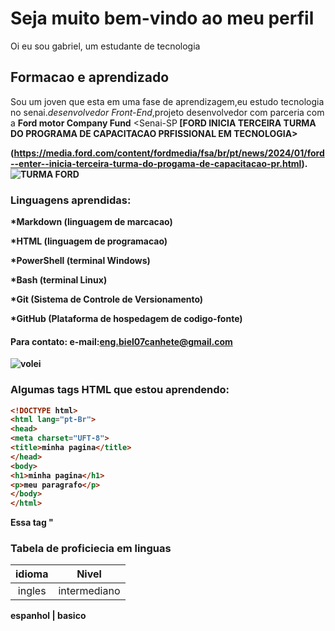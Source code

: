 # Seja muito bem-vindo ao meu perfil 
<p aling="justify"> Oi eu sou gabriel, um estudante de tecnologia 
 
  ## Formacao e aprendizado
  
   Sou um joven que esta em uma fase de aprendizagem,eu estudo tecnologia no senai.<i>desenvolvedor Front-End</i>,projeto desenvolvedor com parceria com a <strong>Ford motor Company Fund</strong> 
   <Senai-SP<strong> [FORD INICIA TERCEIRA TURMA DO PROGRAMA DE CAPACITACAO PRFISSIONAL EM TECNOLOGIA>

(https://media.ford.com/content/fordmedia/fsa/br/pt/news/2024/01/ford--enter--inicia-terceira-turma-do-progama-de-capacitacao-pr.html).
     ![TURMA FORD <ENTER>](https://www.google.com/url?sa=i&url=https%3A%2F%2Fmedia.ford.com%2Fcontent%2Ffordmedia%2Ffsa%2Fbr%2Fpt%2Fnews%2F2024%2F01%2Fford--enter--inicia-terceira-turma-do-programa-de-capacitacao-pr.html&psig=AOvVaw1iyV8vg-e6i-rptZitVWwL&ust=1708521472161000&source=images&cd=vfe&opi=89978449&ved=0CBIQJRxqFwoTCIiVz7qBuoQDFQAAAAAdAAAAABAU)
  
   ### Linguagens aprendidas:
 
  *Markdown (linguagem de marcacao)
    
   *HTML (linguagem de programacao)
   
   *PowerShell (terminal Windows)
   
   *Bash (terminal Linux)
   
   *Git (Sistema de Controle de Versionamento)
   
   *GitHub (Plataforma de hospedagem de codigo-fonte)
     
  #### Para contato: e-mail:eng.biel07canhete@gmail.com

     

![volei](https://www.animerankers.com/wp-content/uploads/2020/09/Best-volleyball-anime-1536x864.jpg)

 ### Algumas tags HTML que estou aprendendo:
 ```html
 <!DOCTYPE html>
 <html lang="pt-Br">
 <head>
 <meta charset="UFT-8">
 <title>minha pagina</title>
 </head>
 <body>
 <h1>minha pagina</h1>
<p>meu paragrafo</p>
</body>
 </html>
```
Essa tag "<DOCTYPE html>

</body>







 ### Tabela de proficiecia em linguas 

 idioma | Nivel 
 :---------: | :-------------:
 ingles | intermediano

espanhol | basico 

